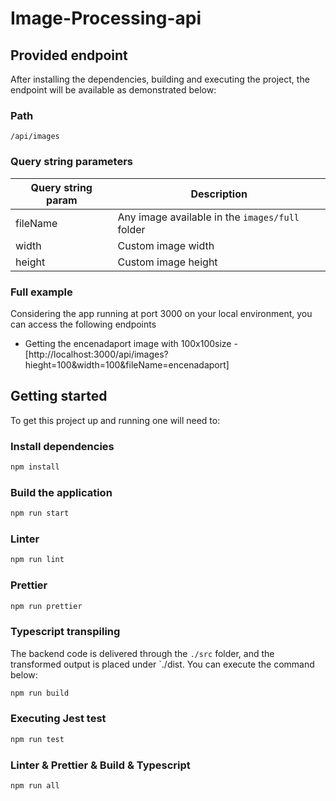 # Image-Processing-api


## Provided endpoint

After installing the dependencies, building and executing the project, the endpoint will be available as demonstrated below:

### Path

`/api/images`

### Query string parameters

| Query string param    | Description |
|-------------|---------------|
| fileName    | Any image available in the `images/full` folder   |
| width    | Custom image width         |
| height | Custom image height        |

### Full example

Considering the app running at port 3000 on your local environment, you can access the following endpoints


* Getting the encenadaport image with 100x100size - [http://localhost:3000/api/images?hieght=100&width=100&fileName=encenadaport]



## Getting started

To get this project up and running one will need to:

### Install dependencies



```bash
npm install
```


### Build the application

```bash
npm run start
```




### Linter


```bash
npm run lint
```
### Prettier

```bash
npm run prettier
```

### Typescript transpiling

The backend code is delivered through the `./src` folder, and the transformed output is placed under `./dist.
You can execute the command below:

```bash
npm run build
```


### Executing Jest test

```bash
npm run test
```

### Linter & Prettier & Build & Typescript

```bash
npm run all
```